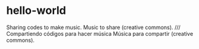 # hello-world

Sharing codes to make music.
Music to share (creative commons).
///
Compartiendo códigos para hacer música
Música para compartir (creative commons). 
